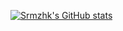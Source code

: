 [![Srmzhk's GitHub stats](https://github-readme-stats.vercel.app/api?username=srmzhk)](https://github.com/anuraghazra/github-readme-stats)
